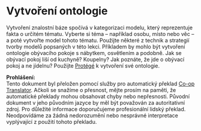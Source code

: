 <!--
CO_OP_TRANSLATOR_METADATA:
{
  "original_hash": "a057a8604f3976c3e309884453f1fad0",
  "translation_date": "2025-08-26T00:33:47+00:00",
  "source_file": "lessons/2-Symbolic/assignment.md",
  "language_code": "cs"
}
-->
# Vytvoření ontologie

Vytvoření znalostní báze spočívá v kategorizaci modelu, který reprezentuje fakta o určitém tématu. Vyberte si téma – například osobu, místo nebo věc – a poté vytvořte model tohoto tématu. Použijte některé z technik a strategií tvorby modelů popsaných v této lekci. Příkladem by mohlo být vytvoření ontologie obývacího pokoje s nábytkem, osvětlením a podobně. Jak se obývací pokoj liší od kuchyně? Koupelny? Jak poznáte, že jde o obývací pokoj a ne jídelnu? Použijte [Protégé](https://protege.stanford.edu/) k vytvoření své ontologie.

**Prohlášení:**  
Tento dokument byl přeložen pomocí služby pro automatický překlad [Co-op Translator](https://github.com/Azure/co-op-translator). Ačkoli se snažíme o přesnost, mějte prosím na paměti, že automatické překlady mohou obsahovat chyby nebo nepřesnosti. Původní dokument v jeho původním jazyce by měl být považován za autoritativní zdroj. Pro důležité informace doporučujeme profesionální lidský překlad. Neodpovídáme za žádná nedorozumění nebo nesprávné interpretace vyplývající z použití tohoto překladu.